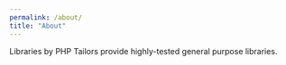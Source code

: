 ```yaml
---
permalink: /about/
title: "About"
---
```


Libraries by PHP Tailors provide highly-tested general purpose libraries.
